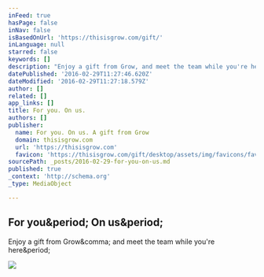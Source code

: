 ```yaml
---
inFeed: true
hasPage: false
inNav: false
isBasedOnUrl: 'https://thisisgrow.com/gift/'
inLanguage: null
starred: false
keywords: []
description: "Enjoy a gift from Grow, and meet the team while you're here."
datePublished: '2016-02-29T11:27:46.620Z'
dateModified: '2016-02-29T11:27:18.579Z'
author: []
related: []
app_links: []
title: For you. On us.
authors: []
publisher:
  name: For you. On us. A gift from Grow
  domain: thisisgrow.com
  url: 'https://thisisgrow.com'
  favicon: 'https://thisisgrow.com/gift/desktop/assets/img/favicons/favicon.ico?v=264f4e096d'
sourcePath: _posts/2016-02-29-for-you-on-us.md
published: true
_context: 'http://schema.org'
_type: MediaObject

---
```

<article style=""><h1>For you&amp;period; On us&amp;period;</h1><p>Enjoy a gift from Grow&amp;comma; and meet the team while you're here&amp;period;</p><img src="http://7126ed9d00658f4b7f3b-e85768e8c576fb5c159fbf8c89187449.r9.cf1.rackcdn.com/social-lg-800x500.png" /></article>